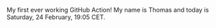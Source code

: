My first ever working GitHub Action!
My name is Thomas and today is Saturday, 24 February, 19:05 CET. 
